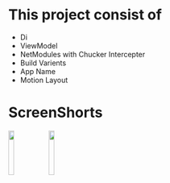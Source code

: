 # This project consist of
* Di
* ViewModel
* NetModules with Chucker Intercepter
* Build Varients
* App Name
* Motion Layout

# ScreenShorts
<img src="https://raw.githubusercontent.com/FunkyMuse/MediaPicker/master/imagepicker/screens/screen_1.png" width="15%"></img>
<img src="https://raw.githubusercontent.com/FunkyMuse/MediaPicker/master/imagepicker/screens/screen_1.png" width="15%"></img>
